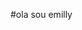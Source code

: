#ola sou emilly

<!--
**oliveiraemilly/oliveiraemilly** is a ✨ _special_ ✨ repository because its `README.md` (this file) appears on your GitHub 
estou começando a desenvolver jogos no JavaScript
